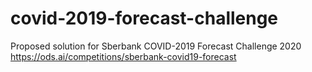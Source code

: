 # covid-2019-forecast-challenge
Proposed solution for Sberbank COVID-2019 Forecast Challenge 2020
https://ods.ai/competitions/sberbank-covid19-forecast
